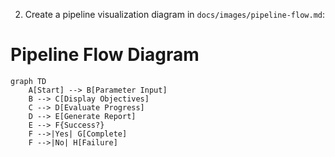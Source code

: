 
2. Create a pipeline visualization diagram in `docs/images/pipeline-flow.md`:

# Pipeline Flow Diagram

```mermaid
graph TD
    A[Start] --> B[Parameter Input]
    B --> C[Display Objectives]
    C --> D[Evaluate Progress]
    D --> E[Generate Report]
    E --> F{Success?}
    F -->|Yes| G[Complete]
    F -->|No| H[Failure]
````
